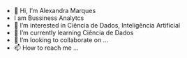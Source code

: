 - 👋 Hi, I’m Alexandra Marques
- I am Bussiness Analytcs
- 👀 I’m interested in Ciência de Dados, Inteligência Artificial
- 🌱 I’m currently learning Ciência de Dados
- 💞️ I’m looking to collaborate on ...
- 📫 How to reach me ...

<!---
aemarque/aemarque is a ✨ special ✨ repository because its `README.md` (this file) appears on your GitHub profile.
You can click the Preview link to take a look at your changes.
--->
